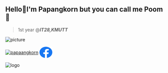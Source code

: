 ## Hello👋I'm Papangkorn but you can call me Poom👋



 > 1st year @***IT28,KMUTT***   


<img alt="picture" width="300" src="https://user-images.githubusercontent.com/4733304/69106249-04e1cd80-0a2b-11ea-995c-f55f49291290.png">

<p align="left">
<a href="https://instagram.com/papaangkorn" target="blank"><img align="center" src="https://raw.githubusercontent.com/rahuldkjain/github-profile-readme-generator/master/src/images/icons/Social/instagram.svg" alt="papaangkorn" height="35" width="40" /></a> <a href="https://www.facebook.com/pmmpppppp" target="blank"><img align="center" src="https://raw.githubusercontent.com/github/explore/9adcff6afda303fb7fcead92954bad819fa7a4bd/topics/facebook/facebook.png" alt="Papangkorn Kijsakulrat" height="35" width="40" /></a> 
</p> 




<img alt="logo" width="32" src="https://upload.wikimedia.org/wikipedia/commons/thumb/9/9a/Visual_Studio_Code_1.35_icon.svg/2048px-Visual_Studio_Code_1.35_icon.svg.png">




